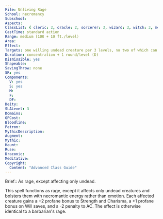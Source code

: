 ```yaml
---
File: Unliving Rage
School: necromancy
Subschool: 
Aspects: 
ClassList: { cleric: 2, oracle: 2, sorcerer: 3, wizard: 3, witch: 3, mesmerist: 2, spiritualist: 3 }
CastTime: standard action
Range: medium (100 + 10 ft./level)
Area: 
Effect: 
Targets: one willing undead creature per 3 levels, no two of which can be more than 30 ft. apart
Duration: concentration + 1 round/level (D)
Dismissible: yes
Shapeable: 
SavingThrow: none
SR: yes
Components:
  V: yes
  S: yes
  M: 
  F: 
  DF: 
Deity: 
SLALevel: 3
Domains: 
GPCost: 
Bloodline: 
Patron: 
MythicDescription: 
Augment: 
Mythic: 
Haunt: 
Ruse: 
Draconic: 
Meditative: 
Copyright:
  Content: "Advanced Class Guide"
---
```

Brief:: As rage, except affecting only undead.

This spell functions as rage, except it affects only undead creatures and bolsters them with necromantic energy rather than emotion. Each affected creature gains a +2 profane bonus to Strength and Charisma, a +1 profane bonus on Will saves, and a -2 penalty to AC. The effect is otherwise identical to a barbarian's rage.
